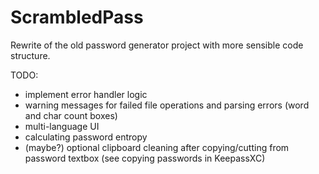 # ScrambledPass
 Rewrite of the old password generator project with more sensible code structure. 
 
 TODO:
 - implement error handler logic
 - warning messages for failed file operations and parsing errors (word and char count boxes)
 - multi-language UI
 - calculating password entropy
 - (maybe?) optional clipboard cleaning after copying/cutting from password textbox (see copying passwords in KeepassXC)